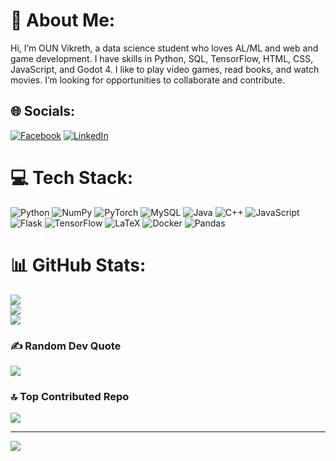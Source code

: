 # 💫 About Me:
Hi, I’m OUN Vikreth, a data science student who loves AL/ML and web and game development. I have skills in Python, SQL, TensorFlow, HTML, CSS, JavaScript, and Godot 4. I like to play video games, read books, and watch movies. I’m looking for opportunities to collaborate and contribute.


## 🌐 Socials:
[![Facebook](https://img.shields.io/badge/Facebook-%231877F2.svg?logo=Facebook&logoColor=white)](https://web.facebook.com/heng.chi.549/?_rdc=1&_rdr) [![LinkedIn](https://img.shields.io/badge/LinkedIn-%230077B5.svg?logo=linkedin&logoColor=white)](https://www.linkedin.com/in/oun-vikreth-00623421a/) 

# 💻 Tech Stack:
![Python](https://img.shields.io/badge/python-3670A0?style=for-the-badge&logo=python&logoColor=ffdd54) ![NumPy](https://img.shields.io/badge/numpy-%23013243.svg?style=for-the-badge&logo=numpy&logoColor=white) ![PyTorch](https://img.shields.io/badge/PyTorch-%23EE4C2C.svg?style=for-the-badge&logo=PyTorch&logoColor=white) ![MySQL](https://img.shields.io/badge/mysql-%2300f.svg?style=for-the-badge&logo=mysql&logoColor=white) ![Java](https://img.shields.io/badge/java-%23ED8B00.svg?style=for-the-badge&logo=java&logoColor=white) ![C++](https://img.shields.io/badge/c++-%2300599C.svg?style=for-the-badge&logo=c%2B%2B&logoColor=white) ![JavaScript](https://img.shields.io/badge/javascript-%23323330.svg?style=for-the-badge&logo=javascript&logoColor=%23F7DF1E) ![Flask](https://img.shields.io/badge/flask-%23000.svg?style=for-the-badge&logo=flask&logoColor=white) ![TensorFlow](https://img.shields.io/badge/TensorFlow-%23FF6F00.svg?style=for-the-badge&logo=TensorFlow&logoColor=white) ![LaTeX](https://img.shields.io/badge/latex-%23008080.svg?style=for-the-badge&logo=latex&logoColor=white) ![Docker](https://img.shields.io/badge/docker-%230db7ed.svg?style=for-the-badge&logo=docker&logoColor=white) ![Pandas](https://img.shields.io/badge/pandas-%23150458.svg?style=for-the-badge&logo=pandas&logoColor=white)
# 📊 GitHub Stats:
![](https://github-readme-stats.vercel.app/api?username=oun-vikreth&theme=dracula&hide_border=false&include_all_commits=false&count_private=false)<br/>
![](https://github-readme-streak-stats.herokuapp.com/?user=oun-vikreth&theme=dracula&hide_border=false)<br/>
![](https://github-readme-stats.vercel.app/api/top-langs/?username=oun-vikreth&theme=dracula&hide_border=false&include_all_commits=false&count_private=false&layout=compact)

### ✍️ Random Dev Quote
![](https://quotes-github-readme.vercel.app/api?type=horizontal&theme=radical)

### 🔝 Top Contributed Repo
![](https://github-contributor-stats.vercel.app/api?username=oun-vikreth&limit=5&theme=dark&combine_all_yearly_contributions=true)

---
[![](https://visitcount.itsvg.in/api?id=vikreth&icon=5&color=5)](https://visitcount.itsvg.in)

<!-- Proudly created with GPRM ( https://gprm.itsvg.in ) -->
